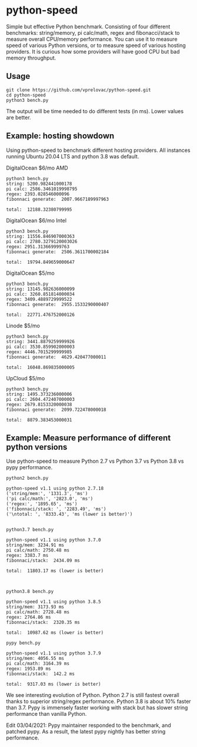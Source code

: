 # python-speed
Simple but effective Python benchmark. Consisting of four different benchmarks: string/memory, pi calc/math, regex and fibonacci/stack to measure overall CPU/memory performance. You can use it to measure speed of various Python versions, or to measure speed of various hosting providers. It is curious how some providers will have good CPU but bad memory throughput.

## Usage

```
git clone https://github.com/vprelovac/python-speed.git
cd python-speed
python3 bench.py
```

The output will be time needed to do different tests (in ms). Lower values are better.

## Example: hosting showdown


Using python-speed to benchmark different hosting providers. All instances running Ubuntu 20.04 LTS and python 3.8 was default. 

DigitalOcean $6/mo AMD
```
python3 bench.py 
string: 5200.982441000178
pi calc: 2586.3461019998795
regex: 2393.028546000096
fibonnaci generate:  2007.9667189997963

total:  12188.32380799995
```

DigitalOcean $6/mo Intel
```
python3 bench.py 
string: 11556.846907000363
pi calc: 2780.3279120003026
regex: 2951.313669999763
fibonnaci generate:  2506.3611700002184

total:  19794.849659000647
```

DigitalOcean $5/mo
```
python3 bench.py 
string: 13145.982636000099
pi calc: 3260.851814000034
regex: 3409.4889729999522
fibonnaci generate:  2955.1533290000407

total:  22771.476752000126
```


Linode $5/mo
```
python3 bench.py 
string: 3441.8879259999926
pi calc: 3530.859902000003
regex: 4446.7015299999985
fibonnaci generate:  4629.420477000011

total:  16048.869835000005
```

UpCloud $5/mo
```
python3 bench.py 
string: 1495.373236000006
pi calc: 2604.472407000003
regex: 2679.8153320000038
fibonnaci generate:  2099.722478000018

total:  8879.383453000031
```


## Example: Measure performance of different python versions

Use python-speed to measure Python 2.7 vs Python 3.7 vs Python 3.8 vs pypy performance.


```
python2 bench.py 

python-speed v1.1 using python 2.7.18
('string/mem:', '1331.3', 'ms')
('pi calc/math:', '2823.0', 'ms')
('regex:', '1895.65', 'ms')
('fibonnaci/stack: ', '2283.49', 'ms')
('\ntotal: ', '8333.43', 'ms (lower is better)')


python3.7 bench.py 

python-speed v1.1 using python 3.7.0
string/mem: 3234.91 ms
pi calc/math: 2750.48 ms
regex: 3383.7 ms
fibonnaci/stack:  2434.09 ms

total:  11803.17 ms (lower is better)



python3.8 bench.py 

python-speed v1.1 using python 3.8.5
string/mem: 3173.93 ms
pi calc/math: 2728.48 ms
regex: 2764.86 ms
fibonnaci/stack:  2320.35 ms

total:  10987.62 ms (lower is better)

pypy bench.py 

python-speed v1.1 using python 3.7.9
string/mem: 4056.55 ms
pi calc/math: 3164.39 ms
regex: 1953.89 ms
fibonnaci/stack:  142.2 ms

total:  9317.03 ms (lower is better)

```

We see interesting evolution of Python. Python 2.7 is still fastest overall thanks to superior string/regex performance. Python 3.8 is about 10% faster than 3.7. Pypy is immensely faster working with stack but has slower string performance than vanilla Python.

Edit 03/04/2021: Pypy maintainer responded to the benchmark, and patched pypy. As a result, the latest pypy nightly has better string performance.
